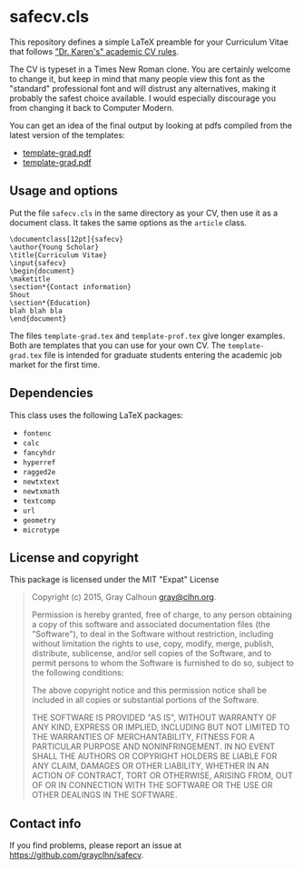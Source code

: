 safecv.cls
==========

This repository defines a simple LaTeX preamble for your
Curriculum Vitae that follows
["Dr. Karen's" academic CV rules](http://theprofessorisin.com/2012/01/12/dr-karens-rules-of-the-academic-cv/).

The CV is typeset in a Times New Roman clone. You are certainly
welcome to change it, but keep in mind that many people view this font
as the "standard" professional font and will distrust any
alternatives, making it probably the safest choice available. I would
especially discourage you from changing it back to Computer Modern.

You can get an idea of the final output by looking at pdfs compiled
from the latest version of the templates:
+ [template-grad.pdf](https://github.com/grayclhn/safecv/releases/download/v0.2.0/template-grad.pdf)
+ [template-grad.pdf](https://github.com/grayclhn/safecv/releases/download/v0.2.0/template-prof.pdf)

Usage and options
-----------------

Put the file `safecv.cls` in the same directory as your CV, then use
it as a document class. It takes the same options as the `article`
class.

```
\documentclass[12pt]{safecv}
\author{Young Scholar}
\title{Curriculum Vitae}
\input{safecv}
\begin{document}
\maketitle
\section*{Contact information}
Shout
\section*{Education}
blah blah bla
\end{document}
```

The files `template-grad.tex` and `template-prof.tex` give longer
examples. Both are templates that you can use for your own CV. The
`template-grad.tex` file is intended for graduate students entering
the academic job market for the first time.

Dependencies
------------
This class uses the following LaTeX packages:
+ `fontenc`
+ `calc`
+ `fancyhdr`
+ `hyperref`
+ `ragged2e`
+ `newtxtext`
+ `newtxmath`
+ `textcomp`
+ `url`
+ `geometry`
+ `microtype`

License and copyright
---------------------

This package is licensed under the MIT "Expat" License

> Copyright (c) 2015, Gray Calhoun <gray@clhn.org>.
> 
> Permission is hereby granted, free of charge, to any person
> obtaining a copy of this software and associated documentation files
> (the "Software"), to deal in the Software without restriction,
> including without limitation the rights to use, copy, modify, merge,
> publish, distribute, sublicense, and/or sell copies of the Software,
> and to permit persons to whom the Software is furnished to do so,
> subject to the following conditions:
>
> The above copyright notice and this permission notice shall be
> included in all copies or substantial portions of the Software.
>
> THE SOFTWARE IS PROVIDED "AS IS", WITHOUT WARRANTY OF ANY KIND,
> EXPRESS OR IMPLIED, INCLUDING BUT NOT LIMITED TO THE WARRANTIES OF
> MERCHANTABILITY, FITNESS FOR A PARTICULAR PURPOSE AND
> NONINFRINGEMENT. IN NO EVENT SHALL THE AUTHORS OR COPYRIGHT HOLDERS
> BE LIABLE FOR ANY CLAIM, DAMAGES OR OTHER LIABILITY, WHETHER IN AN
> ACTION OF CONTRACT, TORT OR OTHERWISE, ARISING FROM, OUT OF OR IN
> CONNECTION WITH THE SOFTWARE OR THE USE OR OTHER DEALINGS IN THE
> SOFTWARE.

Contact info
------------

If you find problems, please report an issue at
<https://github.com/grayclhn/safecv>.
